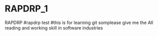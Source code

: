 # RAPDRP_1
RAPDRP
#rapdrp test
#this is for learning git somplease give me the All reading and working skill in software industries
